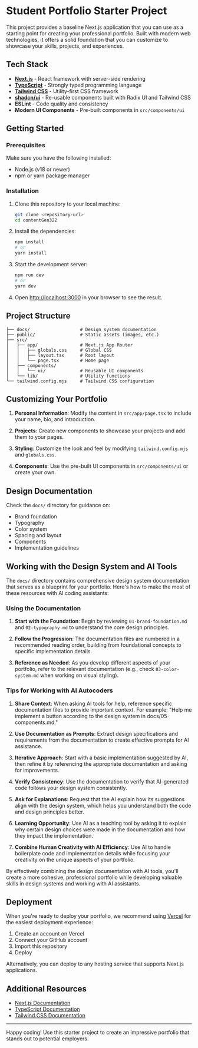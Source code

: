 # Student Portfolio Starter Project

This project provides a baseline Next.js application that you can use as a starting point for creating your professional portfolio. Built with modern web technologies, it offers a solid foundation that you can customize to showcase your skills, projects, and experiences.

## Tech Stack

- **[Next.js](https://nextjs.org/)** - React framework with server-side rendering
- **[TypeScript](https://www.typescriptlang.org/)** - Strongly typed programming language
- **[Tailwind CSS](https://tailwindcss.com/)** - Utility-first CSS framework
- **[shadcn/ui](https://ui.shadcn.com/)** - Re-usable components built with Radix UI and Tailwind CSS
- **ESLint** - Code quality and consistency
- **Modern UI Components** - Pre-built components in `src/components/ui`

## Getting Started

### Prerequisites

Make sure you have the following installed:
- Node.js (v18 or newer)
- npm or yarn package manager

### Installation

1. Clone this repository to your local machine:
   ```bash
   git clone <repository-url>
   cd contentGen322
   ```

2. Install the dependencies:
   ```bash
   npm install
   # or
   yarn install
   ```

3. Start the development server:
   ```bash
   npm run dev
   # or
   yarn dev
   ```

4. Open [http://localhost:3000](http://localhost:3000) in your browser to see the result.

## Project Structure

```
├── docs/                   # Design system documentation
├── public/                 # Static assets (images, etc.)
├── src/
│   ├── app/                # Next.js App Router
│   │   ├── globals.css     # Global CSS
│   │   ├── layout.tsx      # Root layout
│   │   └── page.tsx        # Home page
│   ├── components/
│   │   └── ui/             # Reusable UI components
│   └── lib/                # Utility functions
└── tailwind.config.mjs     # Tailwind CSS configuration
```

## Customizing Your Portfolio

1. **Personal Information**: Modify the content in `src/app/page.tsx` to include your name, bio, and introduction.

2. **Projects**: Create new components to showcase your projects and add them to your pages.

3. **Styling**: Customize the look and feel by modifying `tailwind.config.mjs` and `globals.css`.

4. **Components**: Use the pre-built UI components in `src/components/ui` or create your own.

## Design Documentation

Check the `docs/` directory for guidance on:
- Brand foundation
- Typography
- Color system
- Spacing and layout
- Components
- Implementation guidelines

## Working with the Design System and AI Tools

The `docs/` directory contains comprehensive design system documentation that serves as a blueprint for your portfolio. Here's how to make the most of these resources with AI coding assistants:

### Using the Documentation

1. **Start with the Foundation**: Begin by reviewing `01-brand-foundation.md` and `02-typography.md` to understand the core design principles.

2. **Follow the Progression**: The documentation files are numbered in a recommended reading order, building from foundational concepts to specific implementation details.

3. **Reference as Needed**: As you develop different aspects of your portfolio, refer to the relevant documentation (e.g., check `03-color-system.md` when working on visual styling).

### Tips for Working with AI Autocoders

1. **Share Context**: When asking AI tools for help, reference specific documentation files to provide important context. For example: "Help me implement a button according to the design system in docs/05-components.md."

2. **Use Documentation as Prompts**: Extract design specifications and requirements from the documentation to create effective prompts for AI assistance.

3. **Iterative Approach**: Start with a basic implementation suggested by AI, then refine it by referencing the appropriate documentation and asking for improvements.

4. **Verify Consistency**: Use the documentation to verify that AI-generated code follows your design system consistently.

5. **Ask for Explanations**: Request that the AI explain how its suggestions align with the design system, which helps you understand both the code and design principles better.

6. **Learning Opportunity**: Use AI as a teaching tool by asking it to explain why certain design choices were made in the documentation and how they impact the implementation.

7. **Combine Human Creativity with AI Efficiency**: Use AI to handle boilerplate code and implementation details while focusing your creativity on the unique aspects of your portfolio.

By effectively combining the design documentation with AI tools, you'll create a more cohesive, professional portfolio while developing valuable skills in design systems and working with AI assistants.

## Deployment

When you're ready to deploy your portfolio, we recommend using [Vercel](https://vercel.com) for the easiest deployment experience:

1. Create an account on Vercel
2. Connect your GitHub account
3. Import this repository
4. Deploy

Alternatively, you can deploy to any hosting service that supports Next.js applications.

## Additional Resources

- [Next.js Documentation](https://nextjs.org/docs)
- [TypeScript Documentation](https://www.typescriptlang.org/docs)
- [Tailwind CSS Documentation](https://tailwindcss.com/docs)

---

Happy coding! Use this starter project to create an impressive portfolio that stands out to potential employers.
